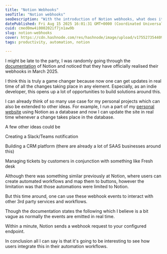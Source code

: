 ```yaml
---
title: "Notion Webhooks"
seoTitle: "Notion webhooks"
seoDescription: "With the introduction of Notion webhooks, what does it bring to the table for the users."
datePublished: Fri Aug 15 2025 16:01:31 GMT+0000 (Coordinated Universal Time)
cuid: cmed0mw4i000202if7jn1aw9b
slug: notion-webhooks
cover: https://cdn.hashnode.com/res/hashnode/image/upload/v1755273544094/4b0a841c-f6a4-4654-9045-3eaf05c40e78.jpeg
tags: productivity, automation, notion

---
```


I might be late to the party, I was randomly going through the [documentation](https://developers.notion.com/reference/webhooks) of Notion and noticed that they have officially realised their webhooks in March 2025.

I think this is truly a game changer because now one can get updates in real time of all the changes taking place in any element. Especially, as an indie developer, this opens up a lot of opportunities to build solutions around this.

I can already think of so many use case for my personal projects which can also be extended to other ideas. For example, I run a part of my [personal website](https://www.akulchhillar.com/) using Notion as a database and now I can update the site in real time whenever a change takes place in the database.

A few other ideas could be

Creating a Slack/Teams notification

Building a CRM platform (there are already a lot of SAAS businesses around this)

Managing tickets by customers in conjunction with something like Fresh desk

Although there was something similar previously at Notion, where users can create automated workflows and map them to buttons, however the limitation was that those automations were limited to Notion.

But this time around, one can use these webhook events to interact with other 3rd party services and workflows.

Though the documentation states the following which I believe is a bit vague as normally the events are emitted in real time.

Within a minute, Notion sends a webhook request to your configured endpoint.

In conclusion all I can say is that it's going to be interesting to see how users integrate this in their automation workflows.